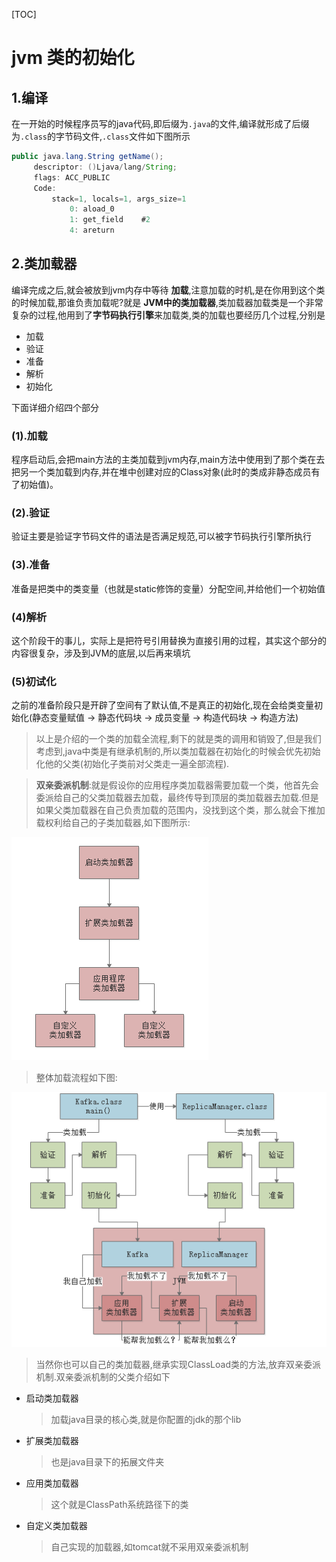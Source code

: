 [TOC]
# jvm 类的初始化

## 1.编译
在一开始的时候程序员写的java代码,即后缀为`.java`的文件,编译就形成了后缀为`.class`的字节码文件,`.class`文件如下图所示
```java
public java.lang.String getName();
     descriptor: ()Ljava/lang/String;
     flags: ACC_PUBLIC
     Code:
         stack=1, locals=1, args_size=1
             0: aload_0
             1: get_field    #2
             4: areturn
```
## 2.类加载器
编译完成之后,就会被放到jvm内存中等待 **加载**,注意加载的时机,是在你用到这个类的时候加载,那谁负责加载呢?就是 **JVM中的类加载器**,类加载器加载类是一个非常复杂的过程,他用到了**字节码执行引擎**来加载类,类的加载也要经历几个过程,分别是
* 加载
* 验证
* 准备
* 解析
* 初始化
  
下面详细介绍四个部分

### (1).加载
程序启动后,会把main方法的主类加载到jvm内存,main方法中使用到了那个类在去把另一个类加载到内存,并在堆中创建对应的Class对象(此时的类成非静态成员有了初始值)。
### (2).验证
验证主要是验证字节码文件的语法是否满足规范,可以被字节码执行引擎所执行
### (3).准备
准备是把类中的类变量（也就是static修饰的变量）分配空间,并给他们一个初始值

### (4)解析
这个阶段干的事儿，实际上是把符号引用替换为直接引用的过程，其实这个部分的内容很复杂，涉及到JVM的底层,以后再来填坑

### (5)初试化
之前的准备阶段只是开辟了空间有了默认值,不是真正的初始化,现在会给类变量初始化(​ 静态变量赋值 -> 静态代码块 -> 成员变量 -> 构造代码块 -> 构造方法)

>以上是介绍的一个类的加载全流程,剩下的就是类的调用和销毁了,但是我们考虑到,java中类是有继承机制的,所以类加载器在初始化的时候会优先初始化他的父类(初始化子类前对父类走一遍全部流程).

>**双亲委派机制**:就是假设你的应用程序类加载器需要加载一个类，他首先会委派给自己的父类加载器去加载，最终传导到顶层的类加载器去加载.但是如果父类加载器在自己负责加载的范围内，没找到这个类，那么就会下推加载权利给自己的子类加载器,如下图所示:

![](https://raw.githubusercontent.com/Haiyang-coder/ImageRepository/main/202210191035489.png)

>整体加载流程如下图:

![](https://raw.githubusercontent.com/Haiyang-coder/ImageRepository/main/image-20220913152526157.png)

>当然你也可以自己的类加载器,继承实现ClassLoad类的方法,放弃双亲委派机制.双亲委派机制的父类介绍如下
* 启动类加载器
  > 加载java目录的核心类,就是你配置的jdk的那个lib
* 扩展类加载器
  >也是java目录下的拓展文件夹
* 应用类加载器
  >这个就是ClassPath系统路径下的类
* 自定义类加载器
  >自己实现的加载器,如tomcat就不采用双亲委派机制
